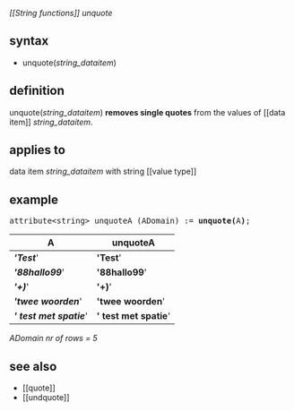 *[[String functions]] unquote*

## syntax

- unquote(*string_dataitem*)

## definition

unquote(*string_dataitem*) **removes single quotes** from the values of [[data item]] *string_dataitem*.

## applies to

data item *string_dataitem* with string [[value type]]

## example

<pre>
attribute&lt;string&gt; unquoteA (ADomain) := <B>unquote(</B>A<B>)</B>;
</pre>

| A                        | **unquoteA**           |
|--------------------------|------------------------|
| ***'Test***'             | **'Test**'             |
| ***'88hallo99***'        | **'88hallo99**'        |
| ***'+)***'               | **'+)**'               |
| ***'twee woorden***'     | **'twee woorden**'     |
| ***' test met spatie***' | **' test met spatie**' |

*ADomain nr of rows = 5*

## see also
- [[quote]]
- [[undquote]]